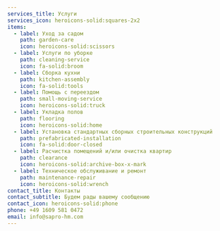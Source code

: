 ```yaml
---
services_title: Услуги
services_icon: heroicons-solid:squares-2x2
items:
  - label: Уход за садом
    path: garden-care
    icon: heroicons-solid:scissors
  - label: Услуги по уборке
    path: cleaning-service
    icon: fa-solid:broom
  - label: Сборка кухни
    path: kitchen-assembly
    icon: fa-solid:tools
  - label: Помощь с переездом
    path: small-moving-service
    icon: heroicons-solid:truck
  - label: Укладка полов
    path: flooring
    icon: heroicons-solid:home
  - label: Установка стандартных сборных строительных конструкций
    path: prefabricated-installation
    icon: fa-solid:door-closed
  - label: Расчистка помещений и/или очистка квартир
    path: clearance
    icon: heroicons-solid:archive-box-x-mark
  - label: Техническое обслуживание и ремонт
    path: maintenance-repair
    icon: heroicons-solid:wrench
contact_title: Контакты
contact_subtitle: Будем рады вашему сообщению
contact_icon: heroicons-solid:phone
phone: +49 1609 581 0472
email: info@sapro-hm.com
---
```

